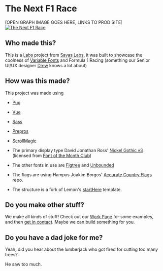 
# The Next F1 Race

[OPEN GRAPH IMAGE GOES HERE, LINKS TO PROD SITE]
[![The Next F1 Race](https://thenextf1race.com/og-wide.png)](https://thenextf1race.com)

## Who made this?

This is a [Labs](https://savaslabs.com/labs) project from [Savas Labs](https://savaslabs.com/), it was built to showcase the coolness of [Variable Fonts](https://variablefonts.io) and Formula 1 Racing (something our Senior UI/UX designer [Drew](https://www.savaslabs.com/team/drew-glover) knows a lot about)


## How was this made?

This project was made using
- [Pug](https://github.com/pugjs/pug)
- [Vue](https://github.com/vuejs/vue)
- [Sass](https://github.com/sass/sass)
- [Prepros](https://prepros.io)
- [ScrollMagic](https://github.com/janpaepke/ScrollMagic)

- The primary display type David Jonathan Ross' [Nickel Gothic v3](https://djr.com/notes/nickel-gothic-condensed-compressed-font-of-the-month) (licensed from [Font of the Month Club](https://djr.com/font-of-the-month-club))
- The other fonts in use are [Figtree](https://fonts.google.com/specimen/Figtree) and [Unbounded](https://fonts.google.com/specimen/Unbounded)
- The flags are using Hampus Joakim Borgos' [Accurate Country Flags](https://github.com/hampusborgos/country-flags) repo.
- The structure is a fork of Lemon's [startHere](https://github.com/ahoyLemon/startHere) template.

## Do you make other stuff?
We make all kinds of stuff!  Check out our [Work Page](https://www.savaslabs.com/work) for some examples, and then [get in contact](https://www.savaslabs.com/contact). Maybe we can build something for you.

## Do you have a dad joke for me?

Yeah, did you hear about the lumberjack who got fired for cutting too many trees?

He saw too much.